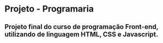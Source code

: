 # Projeto - Programaria

## Projeto final do curso de programação Front-end, utilizando de linguagem HTML, CSS e Javascript.


